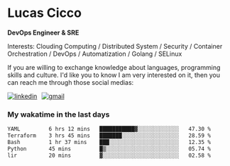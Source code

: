 # Lucas Cicco

**DevOps Engineer & SRE**

Interests: Clouding Computing / Distributed System / Security / Container Orchestration / DevOps / Automatization / Golang / SELinux

If you are willing to exchange knowledge about languages, programming skills and culture. I'd like you to know I am very interested on it, then you can reach me through those social medias:

<div style="display: flex; align-items: center; gap: 10px;">
  <a href="https://www.linkedin.com/in/lucas-vitor-de-cicco" target="_blank">
    <img
      src="https://img.shields.io/badge/-LinkedIn-%230077B5?style=for-the-badge&logo=linkedin&logoColor=white"
      alt="linkedin"
      target="_blank" 
    />
  </a>
  <a href="mailto:lucasvitorx1@gmail.com">
      <img
        src="https://img.shields.io/badge/-Gmail-%23333?style=for-the-badge&logo=gmail&logoColor=white"
        alt="gmail"
        target="_blank"
      />
  </a>
</div>

### My wakatime in the last days

<!--START_SECTION:waka-->

```txt
YAML         6 hrs 12 mins   ███████████▓░░░░░░░░░░░░░   47.30 %
Terraform    3 hrs 45 mins   ███████░░░░░░░░░░░░░░░░░░   28.59 %
Bash         1 hr 37 mins    ███░░░░░░░░░░░░░░░░░░░░░░   12.35 %
Python       45 mins         █▒░░░░░░░░░░░░░░░░░░░░░░░   05.74 %
lir          20 mins         ▓░░░░░░░░░░░░░░░░░░░░░░░░   02.58 %
```

<!--END_SECTION:waka-->
